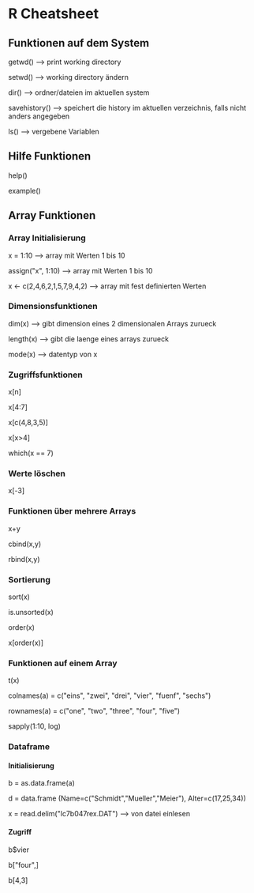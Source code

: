 # R Cheatsheet

## Funktionen auf dem System

getwd() --> print working directory

setwd() --> working directory ändern

dir() --> ordner/dateien im aktuellen system

savehistory() --> speichert die history im aktuellen verzeichnis, falls nicht anders angegeben

ls() --> vergebene Variablen

## Hilfe Funktionen

help()

example()

## Array Funktionen

### Array Initialisierung

x = 1:10 --> array mit Werten 1 bis 10

assign("x", 1:10) --> array mit Werten 1 bis 10

x <- c(2,4,6,2,1,5,7,9,4,2) --> array mit fest definierten Werten

### Dimensionsfunktionen

dim(x) --> gibt dimension eines 2 dimensionalen Arrays zurueck

length(x) --> gibt die laenge eines arrays zurueck

mode(x) --> datentyp von x

### Zugriffsfunktionen

x[n]

x[4:7]

x[c(4,8,3,5)]

x[x>4]

which(x == 7)

### Werte löschen

x[-3]

### Funktionen über mehrere Arrays

x+y

cbind(x,y)

rbind(x,y)


### Sortierung

sort(x)

is.unsorted(x)

order(x)

x[order(x)]

### Funktionen auf einem Array

t(x)

colnames(a) = c("eins", "zwei", "drei", "vier", "fuenf", "sechs")

rownames(a) = c("one", "two", "three", "four", "five")

sapply(1:10, log)

### Dataframe

#### Initialisierung

b = as.data.frame(a)

d = data.frame (Name=c("Schmidt","Mueller","Meier"), Alter=c(17,25,34)) 

x = read.delim("lc7b047rex.DAT") --> von datei einlesen

#### Zugriff

b$vier

b["four",]

b[4,3]



